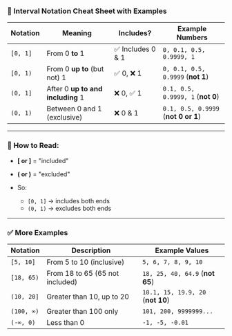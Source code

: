 
### 📘 **Interval Notation Cheat Sheet with Examples**

| Notation | Meaning                           | Includes?        | Example Numbers                     |
| -------- | --------------------------------- | ---------------- | ----------------------------------- |
| `[0, 1]` | From 0 **to** 1                   | ✅ Includes 0 & 1 | `0, 0.1, 0.5, 0.9999, 1`            |
| `[0, 1)` | From 0 **up to** (but not) 1      | ✅ 0, ❌ 1         | `0, 0.1, 0.5, 0.9999` (**not 1**)   |
| `(0, 1]` | After 0 **up to and including** 1 | ❌ 0, ✅ 1         | `0.1, 0.5, 0.9999, 1` (**not 0**)   |
| `(0, 1)` | Between 0 and 1 (exclusive)       | ❌ 0 & 1          | `0.1, 0.5, 0.9999` (**not 0 or 1**) |

---

### 🔎 How to Read:

* **\[ or ]** = "included"
* **( or )** = "excluded"
* So:

  * `[0, 1]` → includes both ends
  * `(0, 1)` → excludes both ends

---

### ✅ More Examples

| Notation   | Description                     | Example Values                    |
| ---------- | ------------------------------- | --------------------------------- |
| `[5, 10]`  | From 5 to 10 (inclusive)        | `5, 6, 7, 8, 9, 10`               |
| `[18, 65)` | From 18 to 65 (65 not included) | `18, 25, 40, 64.9` (**not 65**)   |
| `(10, 20]` | Greater than 10, up to 20       | `10.1, 15, 19.9, 20` (**not 10**) |
| `(100, ∞)` | Greater than 100 only           | `101, 200, 9999999...`            |
| `(-∞, 0)`  | Less than 0                     | `-1, -5, -0.01`                   |


